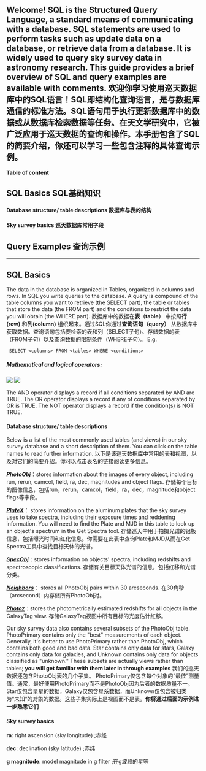 **Welcome! SQL is the Structured Query Language, a standard means of communicating with a database. SQL statements are used to perform tasks such as update data on a database, or retrieve data from a database. It is widely used to query sky survey data in astronomy research. This guide provides a brief overview of SQL and query examples are available with comments.**
**欢迎你学习使用巡天数据库中的SQL语言！SQL即结构化查询语言，是与数据库通信的标准方法。SQL语句用于执行更新数据库中的数据或从数据库检索数据等任务。在天文学研究中，它被广泛应用于巡天数据的查询和操作。本手册包含了SQL的简要介绍，你还可以学习一些包含注释的具体查询示例。**
-----
**Table of content**
## SQL Basics SQL基础知识
#### Database structure/ table descriptions 数据库与表的结构
#### Sky survey basics 巡天数据库常用字段
## Query Examples 查询示例
------
## SQL Basics

The data in the database is organized in Tables, organized in columns and rows. In SQL you write queries to the database. A query is compound of the table columns you want to retrieve (the SELECT part), the table or tables that store the data (the FROM part) and the conditions to restrict the data you will obtain (the WHERE part). 
数据库中的数据在**表（table）** 中按照**行(row)** 和**列(column)** 组织起来。通过SQL你通过**查询语句（query）** 从数据库中获取数据。查询语句包括要检索的表和列（SELECT子句）、存储数据的表（FROM子句）以及查询数据的限制条件（WHERE子句）。
E.g.
```
 SELECT <columns> FROM <tables> WHERE <conditions>
```
##### Mathematical and logical operators:

![](https://upload-images.jianshu.io/upload_images/11075127-c82767e07c1edd4f.png?imageMogr2/auto-orient/strip%7CimageView2/2/w/1240)
![](https://upload-images.jianshu.io/upload_images/11075127-0886a09a05de2fbc.png?imageMogr2/auto-orient/strip%7CimageView2/2/w/1240)

The AND operator displays a record if all conditions separated by AND are TRUE.
The OR operator displays a record if any of conditions separated by OR is TRUE.
The NOT operator displays a record if the condition(s) is NOT TRUE.


#### Database structure/ table descriptions

Below is a list of the most commonly used tables (and views) in our sky survey database and a short description of them. You can click on the table names to read further information. 以下是该巡天数据库中常用的表和视图，以及对它们的简要介绍。你可以点击表名的链接阅读更多信息。

[***PhotoObj***](http://skyserver.sdss.org/dr15/en/help/browser/browser.aspx?cmd=description+PhotoObj+V#&&history=description+PhotoObj+V)：stores information about the images of every object, including run, rerun, camcol, field, ra, dec, magnitudes and object flags. 存储每个目标的图像信息，包括run，rerun，camcol，field，ra，dec，magnitude和object flags等字段。

[***PlateX***](http://skyserver.sdss.org/dr15/en/help/browser/browser.aspx?cmd=description+PlateX+U)： stores information on the aluminum plates that the sky survey uses to take spectra, including their exposure times and reddening information. You will need to find the Plate and MJD in this table to look up an object's spectrum in the Get Spectra tool. 存储巡天中用于拍摄光谱的铝板信息，包括曝光时间和红化信息。你需要在此表中查询Plate和MJD从而在Get Spectra工具中查找目标天体的光谱。


[***SpecObj***](http://skyserver.sdss.org/dr15/en/help/browser/browser.aspx?cmd=description+Specobj+U#&&history=description+Specobj+U)：stores information on objects' spectra, including redshifts and spectroscopic classifications. 存储有关目标天体光谱的信息，包括红移和光谱分类。

[***Neighbors***](http://skyserver.sdss.org/dr15/en/help/browser/browser.aspx?cmd=description+Neighbors+U#&&history=description+Neighbors+U
)： stores all PhotoObj pairs within 30 arcseconds. 在30角秒（arcsecond）内存储所有PhotoObj对。

[***Photoz***](http://skyserver.sdss.org/dr15/en/help/browser/browser.aspx?cmd=description+Photoz+U#&&history=description+Photoz+U)：stores the photometrically estimated redshifts for all objects in the GalaxyTag view. 存储GalaxyTag视图中所有目标的光度估计红移。


Our sky survey data also contains several subsets of the PhotoObj table. PhotoPrimary contains only the "best" measurements of each object. Generally, it's better to use PhotoPrimary rather than PhotoObj, which contains both good and bad data. Star contains only data for stars, Galaxy contains only data for galaxies, and Unknown contains only data for objects classified as "unknown." These subsets are actually views rather than tables; **you will get familiar with them later in through examples**
我们的巡天数据还包含PhotoObj表的几个子集。 PhotoPrimary仅包含每个对象的“最佳”测量值。通常，最好使用PhotoPrimary而不是PhotoObj因为后者的数据质量不一。 Star仅包含星星的数据，Galaxy仅包含星系数据，而Unknown仅包含被归类为“未知”的对象的数据。这些子集实际上是视图而不是表。**你将通过后面的示例进一步熟悉它们**

#### Sky survey basics

**ra**: right ascension (sky longitude) ;赤经

**dec**: declination (sky latitude) ;赤纬

**g magnitude**: model magnitude in g filter ;在g波段的星等